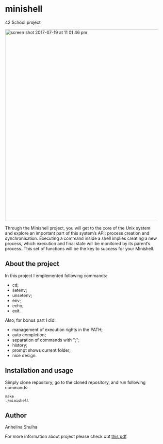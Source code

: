 # minishell
42 School project

<img width="633" alt="screen shot 2017-07-19 at 11 01 46 pm" src="https://user-images.githubusercontent.com/25576444/28402773-5fc25156-6cd6-11e7-92ef-bcce291ec15f.png">

Through the Minishell project, you will get to the core of the Unix system and explore an important part of this system’s API: process creation and synchronisation. Executing a command inside a shell implies creating a new process, which execution and final state will be monitored by its parent’s process. This set of functions will be the key to success for your Minishell.

## About the project

In this project I emplemented following commands:

- cd;
- setenv;
- unsetenv;
- env;
- echo;
- exit.

Also, for bonus part I did:

- management of execution rights in the PATH;
- auto completion;
- separation of commands with ";";
- history;
- prompt shows current folder;
- nice design.

## Installation and usage

Simply clone repository, go to the cloned repository, and run following commands:

```
make
./minishell
```

## Author

Anhelina Shulha

For more information about project please check out [this pdf](https://github.com/angieshu/minishell/files/1161311/minishell.en-2.pdf).
